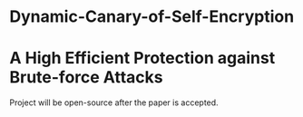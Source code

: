 
# Dynamic-Canary-of-Self-Encryption
A High Efficient Protection against Brute-force Attacks
===========
Project will be open-source after the paper is accepted.


<!--<img src="logo.png" width = "800" height = "250" alt="图片名称" /> --> 

